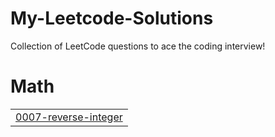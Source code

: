 # My-Leetcode-Solutions
Collection of LeetCode questions to ace the coding interview!


# Math
|  |
| ------- |
| [0007-reverse-integer](https://github.com/KrSaksh/My-Leetcode-Solutions/tree/master/0007-reverse-integer) |
